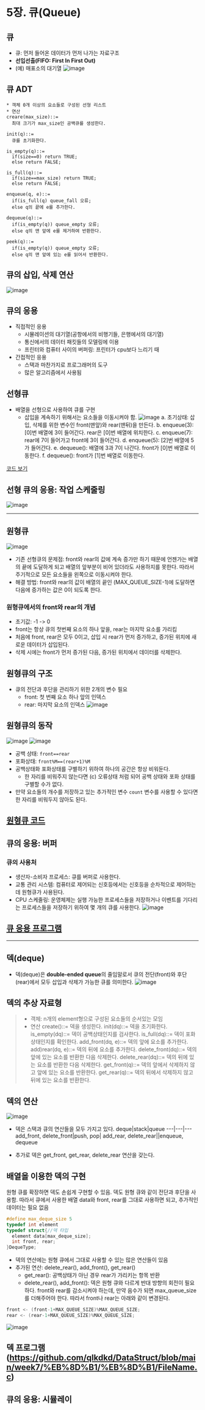 # 5장. 큐(Queue)
## 큐
* 큐: 먼저 들어온 데이터가 먼저 나가는 자료구조
* **선입선출(FIFO: First In First Out)**
* (예) 매표소의 대기열
![image](https://github.com/qlkdkd/DataStruct/assets/71871927/60814157-abcb-4ece-ba8d-49ae2fcefec9)

## 큐 ADT
```
* 객체 0개 이상의 요쇼들로 구성된 선형 리스트
* 연산
creare(max_size)::=
  최대 크기가 max_size인 공백큐를 생성한다.

init(q)::=
  큐를 초기화한다.

is_empty(q)::=
  if(size==0) return TRUE;
  else return FALSE;

is_full(q)::=
  if(size==max_size) return TRUE;
  else return FALSE;

enqueue(q, e)::=
  if(is_full(q) queue_fall 오류;
  else q의 끝에 e를 추가한다.

dequeue(q)::=
  if(is_empty(q)) queue_empty 오류;
  else q의 맨 앞에 e를 제거하여 반환한다.

peek(q)::=
  if(is_empty(q)) queue_empty 오류;
  else q의 맨 앞에 있는 e를 읽어서 반환한다.
```

## 큐의 삽입, 삭제 연산
![image](https://github.com/qlkdkd/DataStruct/assets/71871927/5456d440-5439-4a9f-a067-2ed691106ef7)

## 큐의 응용
* 직접적인 응용
    * 시뮬레이션의 대기열(공항에서의 비행기들, 은행에서의 대기열)
    * 통신에서의 데이터 패킷들의 모델링에 이용
    * 프린터와 컴퓨터 사이의 버퍼링: 프린터가 cpu보다 느리기 때
* 간접적인 응용
    * 스택과 마찬가지로 프로그래머의 도구
    * 많은 알고리즘에서 사용됨

## 선형큐
* 배열을 선형으로 사용하여 큐를 구현
    * 삽입을 계속하기 위해서는 요소들을 이동시켜야 함.
![image](https://github.com/qlkdkd/DataStruct/assets/71871927/f158eafb-2432-4f15-ab35-eea7be78e79b)
a. 초기상태: 삽입, 삭제를 위한 변수인 front(맨앞)와 rear(맨뒤)을 만든다.
b. enqueue(3): [0]번 배열에 3이 들어간다. rear은 [0]번 배열에 위치한다.
c. enqueue(7): rear에 7이 들어가고 front에 3이 들어간다.
d. enqueue(5): [2]번 배열에 5가 들어간다.
e. dequeue(): 배열에 3과 7이 나간다. front가 [0]번 배열로 이동한다.
f. dequeue(): front가 [1]번 배열로 이동한다.

[코드 보기](https://github.com/qlkdkd/DataStruct/blob/main/week7/%EC%84%A0%ED%98%95%ED%81%90/%EC%84%A0%ED%98%95%ED%81%90/FileName.c)

## 선형 큐의 응용: 작업 스케줄링
![image](https://github.com/qlkdkd/DataStruct/assets/71871927/bbddf2d6-1899-49d3-8f51-9a5bc6a90832)

---

## 원형큐
![image](https://github.com/qlkdkd/DataStruct/assets/71871927/e9cedd41-d333-4490-af0b-b489765baffc)
* 기존 선형큐의 문제점: front와 rear의 값에 계속 증가만 하기 때문에 언젠가는 배열의 끝에 도달하게 되고 배열의 앞부분이 비어 있더라도 사용하지를 못한다. 따라서 주기적으로 모든 요소들을 왼쪽으로 이동시켜야 한다.
* 해결 방법: front와 rear의 값이 배열의 끝인 (MAX_QUEUE_SIZE-1)에 도달하면 다음에 증가하는 값은 0이 되도록 한다.
### 원형큐에서의 front와 rear의 개념
* 초기값: -1 -> 0
* front는 항상 큐의 첫번째 요소의 하나 앞을, rear는 마지막 요소를 가리킴
* 처음에 front, rear은 모두 0이고, 삽입 시 rear가 먼저 증가하고, 증가된 위치에 새로운 데이터가 삽입된다.
* 삭제 시에는 front가 먼저 증가된 다음, 증가된 위치에서 데이터를 삭제한다.

## 원형큐의 구조
* 큐의 전단과 후단을 관리하기 위한 2개의 변수 필요
    * front: 첫 번째 요소 하나 앞의 인덱스
    * rear: 마지막 요소의 인덱스
![image](https://github.com/qlkdkd/DataStruct/assets/71871927/a602beae-130c-409a-a285-fa98997c0a0e)

## 원형큐의 동작
![image](https://github.com/qlkdkd/DataStruct/assets/71871927/57776888-03d6-4e1d-b56e-71539b141536)
![image](https://github.com/qlkdkd/DataStruct/assets/71871927/e7de7133-5d61-4af8-8123-1382f4e529bd)
* 공백 상태: `front==rear`
* 포화상태: `front%M==(rear+1)%M`
* 공백상태화 포화상태를 구별하기 위하여 하나의 공간은 항상 비워둔다.
    * 한 자리를 비워주지 않는다면 (c) 오류상태 처럼 되어 공백 상태와 포화 상태를 구별할 수가 없다.
* 만약 요소들의 개수를 저장하고 있는 추가적인 변수 `count` 변수를 사용할 수 있다면 한 자리를 비워두지 않아도 된다.
## [원형큐 코드](https://github.com/qlkdkd/DataStruct/blob/main/week7/%EC%9B%90%ED%98%95%ED%81%90/%EC%9B%90%ED%98%95%ED%81%90/FileName.c)

## 큐의 응용: 버퍼
### 큐의 사용처
* 생산자-소비자 프로세스: 큐를 버퍼로 사용한다.
* 교통 관리 시스템: 컴퓨터로 제어되는 신호등에서는 신호등을 순차적으로 제어하는데 원형큐가 사용된다.
* CPU 스케줄링: 운영체제는 실행 가능한 프로세스들을 저장하거나 이벤트를 기다리는 프로세스들을 저장하기 위하여 몇 개의 큐를 사용한다.
![image](https://github.com/qlkdkd/DataStruct/assets/71871927/9418ceec-9da8-4353-8a00-4962fd70f44f)

## [큐 응용 프로그램](https://github.com/qlkdkd/DataStruct/blob/main/week7/%ED%81%90%20%EC%9D%91%EC%9A%A9%20%ED%94%84%EB%A1%9C%EA%B7%B8%EB%9E%A8/%ED%81%90%20%EC%9D%91%EC%9A%A9%20%ED%94%84%EB%A1%9C%EA%B7%B8%EB%9E%A8/FileName.c)

---

## 덱(deque)
* 덱(deque)은 **double-ended queue**의 줄임말로서 큐의 전단(front)와 후단(rear)에서 모두 삽입과 삭제가 가능한 큐를 의미한다.
![image](https://github.com/qlkdkd/DataStruct/assets/71871927/3404f92e-6ca6-4439-91a5-d0ffb3d0e0b8)

## 덱의 추상 자료형
> * 객체: n개의 element형으로 구성된 요소들의 순서있는 모임
> * 연산
> create()::= 덱을 생성한다.
> init(dq)::= 덱을 초기화한다.
> is_empty(dq)::= 덱이 공백상태인지를 검사한다.
> is_full(dq)::= 덱이 포화상태인지를 확인한다.
> add_front(dq, e)::= 덱의 앞에 요소를 추가한다.
> add)rear(dq, e)::= 덱의 뒤에 요소를 추가한다.
> delete_front(dq)::= 덱의 앞에 있는 요소를 반환한 다음 삭제한다.
> delete_rear(dq)::= 덱의 뒤에 있는 요소를 반환한 다음 삭제한다.
> get_front(q)::= 덱의 앞에서 삭제하지 않고 앞에 있는 요소를 반환한다.
> get_rear(q)::= 덱의 뒤에서 삭제하지 않고 뒤에 있는 요소를 반환한다.

## 덱의 연산
![image](https://github.com/qlkdkd/DataStruct/assets/71871927/ce650467-253f-4ad6-ab0d-e2b99ead9af8)
* 덱은 스택과 큐의 연산들을 모두 가지고 있다.
deque|stack|queue
---|---|---
add_front, delete_front|push, pop|
add_rear, delete_rear||enqueue, dequeue

* 추가로 덱은 get_front, get_rear, delete_rear 연산을 갖는다.

## 배열을 이용한 덱의 구현
원형 큐를 확장하면 덱도 손쉽게 구현할 수 있음. 덱도 원형 큐와 같이 전단과 후단을 사용함. 따라서 큐에서 사용한 배열 data와 front, rear를 그대로 사용하면 되고, 추가적인 데이터는 필요 없음
```c
#define max_deque_size 5
typedef int element
typedef struct{//덱 타입
  element data[max_deque_size];
  int front, rear;
}DequeType;
```
* 덱의 연산에는 원형 큐에서 그대로 사용할 수 있는 많은 연산들이 있음
* 추가된 연산: delete_rear(), add_front(), get_rear()
    * get_rear(): 공백상태가 아닌 경우 rear가 가리키는 항목 반환
    * delete_rear(), add_front(): 덱은 원형 큐와 다르게 반대 방향의 회전이 필요하다. front와 rear를 감소시켜야 하는데, 만약 음수가 되면 max_queue_size를 더해주어야 한다. 따라서 front나 rear는 아래와 같이 변경된다.

```c
front <- (front-1+MAX_QUEUE_SIZE)%MAX_QUEUE_SIZE;
rear <- (rear-1+MAX_QUEUE_SIZE)%MAX_QUEUE_SIZE;
```
![image](https://github.com/qlkdkd/DataStruct/assets/71871927/470f6526-d08c-4bf8-a43c-e4610e7f962a)

## 덱 프로그램(https://github.com/qlkdkd/DataStruct/blob/main/week7/%EB%8D%B1/%EB%8D%B1/FileName.c)
## 큐의 응용: 시뮬레이
